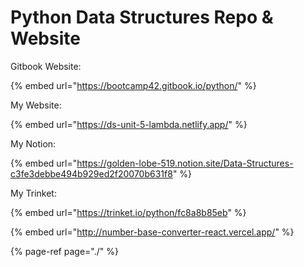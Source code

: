 # Python Data Structures Repo & Website

Gitbook Website:

{% embed url="https://bootcamp42.gitbook.io/python/" %}

My Website:

{% embed url="https://ds-unit-5-lambda.netlify.app/" %}

My Notion:

{% embed url="https://golden-lobe-519.notion.site/Data-Structures-c3fe3debbe494b929ed2f20070b631f8" %}

My Trinket:

{% embed url="https://trinket.io/python/fc8a8b85eb" %}

{% embed url="http://number-base-converter-react.vercel.app/" %}

{% page-ref page="./" %}
